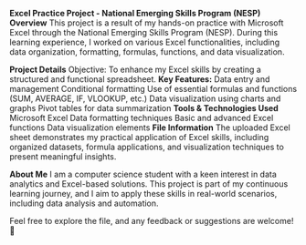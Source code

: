 **Excel Practice Project - National Emerging Skills Program (NESP)**
**Overview**
This project is a result of my hands-on practice with Microsoft Excel through the National Emerging Skills Program (NESP). During this learning experience, I worked on various Excel functionalities, including data organization, formatting, formulas, functions, and data visualization.

**Project Details**
Objective: To enhance my Excel skills by creating a structured and functional spreadsheet.
**Key Features:**
    Data entry and management
    Conditional formatting
    Use of essential formulas and functions (SUM, AVERAGE, IF, VLOOKUP, etc.)
    Data visualization using charts and graphs
    Pivot tables for data summarization
**Tools & Technologies Used**
    Microsoft Excel
    Data formatting techniques
    Basic and advanced Excel functions
    Data visualization elements
**File Information**
The uploaded Excel sheet demonstrates my practical application of Excel skills, including organized datasets, formula applications, and visualization techniques to present meaningful insights.

**About Me**
I am a computer science student with a keen interest in data analytics and Excel-based solutions. This project is part of my continuous learning journey, and I aim to apply these skills in real-world scenarios, including data analysis and automation.

Feel free to explore the file, and any feedback or suggestions are welcome! 🚀
